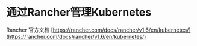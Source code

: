 # 通过Rancher管理Kubernetes

Rancher 官方文档 [https://rancher.com/docs/rancher/v1.6/en/kubernetes/](https://rancher.com/docs/rancher/v1.6/en/kubernetes/)



